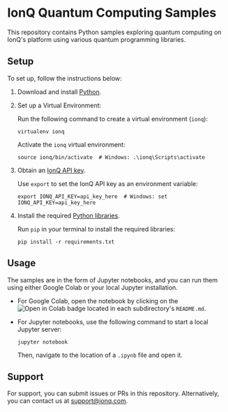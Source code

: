 # IonQ Quantum Computing Samples

This repository contains Python samples exploring quantum computing on IonQ's platform using various quantum programming libraries.

## Setup

To set up, follow the instructions below:

1. Download and install [Python](https://www.python.org/downloads/).

2. Set up a Virtual Environment:

    Run the following command to create a virtual environment (`ionq`):

    ```shell
    virtualenv ionq
    ```

    Activate the `ionq` virtual environment:

    ```shell
    source ionq/bin/activate  # Windows: .\ionq\Scripts\activate
    ```

3. Obtain an [IonQ API key](https://cloud.ionq.com/settings/keys).

    Use `export` to set the IonQ API key as an environment variable:

    ```shell
    export IONQ_API_KEY=api_key_here  # Windows: set IONQ_API_KEY=api_key_here
    ```

4. Install the required [Python libraries](requirements.txt).

    Run `pip` in your terminal to install the required libraries:

    ```shell
    pip install -r requirements.txt
    ```

## Usage

The samples are in the form of Jupyter notebooks, and you can run them using either Google Colab or your local Jupyter installation.

- For Google Colab, open the notebook by clicking on the ![Open in Colab](https://colab.research.google.com/assets/colab-badge.svg) badge located in each subdirectory's `README.md`.

- For Jupyter notebooks, use the following command to start a local Jupyter server:

    ```shell
    jupyter notebook
    ```

    Then, navigate to the location of a `.ipynb` file and open it.

## Support

For support, you can submit issues or PRs in this repository. Alternatively, you can contact us at [support@ionq.com](mailto:support@ionq.com?subject=SDK%20help).

